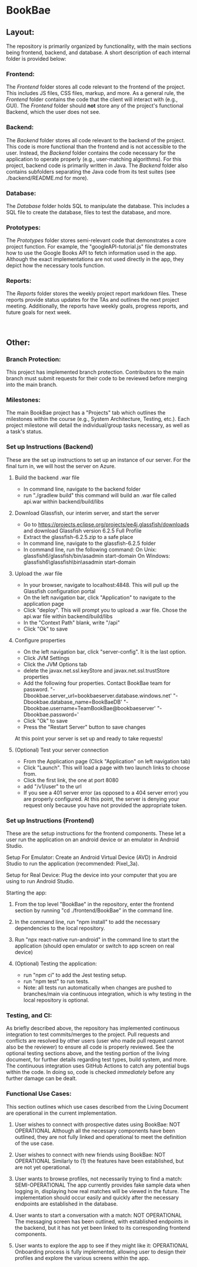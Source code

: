 # BookBae

## Layout:

The repository is primarily organized by functionality, with the main sections being frontend, backend, and database. A short description of each internal folder is provided below:

### Frontend:

The *Frontend* folder stores all code relevant to the frontend of the project. This includes JS files, CSS files, markup, and more. As a general rule, the *Frontend* folder contains the code that the client will interact with (e.g., GUI). The *Frontend* folder should **not** store any of the project's functional Backend, which the user does not see. 

### Backend:

The *Backend* folder stores all code relevant to the backend of the project. This code is more functional than the frontend and is not accessible to the user. Instead, the *Backend* folder contains the code necessary for the application to operate properly (e.g., user-matching algorithms). For this project, backend code is primarily written in Java. The *Backend* folder also contains subfolders separating the Java code from its test suites (see ./backend/README.md for more).

### Database:

The *Database* folder holds SQL to manipulate the database. This includes a SQL file to create the database, files to test the database, and more.

### Prototypes:

The *Prototypes* folder stores semi-relevant code that demonstrates a core project function. For example, the "googleAPI-tutorial.js" file demonstrates how to use the Google Books API to fetch information used in the app. Although the exact implementations are not used directly in the app, they depict how the  necessary tools function. 

### Reports:

The *Reports* folder stores the weekly project report markdown files. These reports provide status updates for the TAs and outlines the next project meeting. Additionally, the reports have weekly goals, progress reports, and future goals for next week.
  
<br/>

## Other:

### Branch Protection:

This project has implemented branch protection. Contributors to the main branch must submit requests for their code to be reviewed before merging into the main branch. 

### Milestones:

The main BookBae project has a "Projects" tab which outlines the milestones within the course (e.g., System Architecture, Testing, etc.). Each project milestone will detail the individual/group tasks necessary, as well as a task's status.

### Set up Instructions (Backend)

These are the set up instructions to set up an instance of our server. For the final turn in, we will host the server on Azure.

1. Build the backend .war file
    - In command line, navigate to the backend folder
    - run "./gradlew build" this command will build an .war file called api.war within backend/build/libs
    
2. Download Glassfish, our interim server, and start the server
    - Go to https://projects.eclipse.org/projects/ee4j.glassfish/downloads and download Glassfish version 6.2.5 Full Profile
    - Extract the glassfish-6.2.5.zip to a safe place
    - In command line, navigate to the glassfish-6.2.5 folder
    - In command line, run the following command:
      On Unix: glassfish6/glassfish/bin/asadmin start-domain
      On Windows: glassfish6\glassfish\bin\asadmin start-domain
      
3. Upload the .war file
   - In your browser, navigate to localhost:4848. This will pull up the Glassfish configuration portal
   - On the left navigation bar, click "Application" to navigate to the application page
   - Click "deploy". This will prompt you to upload a .war file. Chose the api.war file within backend/build/libs
   - In the "Context Path" blank, write "/api"
   - Click "Ok" to save
    
4. Configure properties
    - On the left navigation bar, click "server-config". It is the last option.
    - Click JVM Settings
    - Click the JVM Options tab 
    - delete the javax.net.ssl.keyStore and javax.net.ssl.trustStore properties
    - Add the following four properties. Contact BookBae team for password.
      "-Dbookbae.server_url=bookbaeserver.database.windows.net'
      "-Dbookbae.database_name=BookBaeDB'
      "-Dbookbae.username=TeamBookBae@bookbaeserver'
      "-Dbookbae.password=<password>'
    - Click "Ok" to save
    - Press the "Restart Server" button to save changes
      
    At this point your server is set up and ready to take requests!
   
5. (Optional) Test your server connection
    - From the Application page (Click "Application" on left navigation tab)
    - Click "Launch". This will load a page with two launch links to choose from.
    - Click the first link, the one at port 8080
    - add "/v1/user" to the url
    - If you see a 401 server error (as opposed to a 404 server error) you are properly configured. At this point, the server is denying your request only because you have not provided the appropriate token.

### Set up Instructions (Frontend)
   
These are the setup instructions for the frontend components. These let a user run the application on an android device or an emulator in Android Studio.

Setup For Emulator:
   Create an Android Virtual Device (AVD) in Android Studio to run the application (recommended: Pixel_3a).
   
Setup for Real Device:
   Plug the device into your computer that you are using to run Android Studio. 

Starting the app:
1. From the top level "BookBae" in the repository, enter the frontend section by running "cd ./frontend/BookBae" in the command line.
   
2. In the command line, run "npm install" to add the necessary dependencies to the local repository. 
   
3. Run "npx react-native run-android" in the command line to start the application (should open emulator or switch to app screen on real device)
   
4. (Optional) Testing the application:
   - run "npm ci" to add the Jest testing setup.
   - run "npm test" to run tests.
   - Note: all tests run automatically when changes are pushed to branches/main via continuous integration, which is why testing in the local repository is optional.
   
### Testing, and CI:

As briefly described above, the repository has implemented continuous integration to test commits/merges to the project. Pull requests and conflicts are resolved by other users (user who made pull request cannot also be the reviewer) to ensure all code is properly reviewed. See the optional testing sections above, and the testing portion of the living document, for further details regarding test types, build system, and more. The continuous integration uses GitHub Actions to catch any potential bugs within the code. In doing so, code is checked *immediately* before any further damage can be dealt.
   
### Functional Use Cases:
   
This section outlines which use cases described from the Living Document are operational in the current implementation.
   
1. User wishes to connect with prospective dates using BookBae: NOT OPERATIONAL
      Although all the necessary components have been outlined, they are not fully linked and operational to meet the definition of the use case.
   
2. User wishes to connect with new friends using BookBae: NOT OPERATIONAL
      Similarly to (1) the features have been established, but are not yet operational.
   
3. User wants to browse profiles, not necessarily trying to find a match: SEMI-OPERATIONAL
      The app currently provides fake sample data when logging in, displaying how real matches will be viewed in the future. The implementation should occur easily and quickly after the necessary endpoints are established in the database.
   
4. User wants to start a conversation with a match: NOT OPERATIONAL
      The messaging screen has been outlined, with established endpoints in the backend, but it has not yet been linked to its corresponding frontend components.

5. User wants to explore the app to see if they might like it: OPERATIONAL
      Onboarding process is fully implemented, allowing user to design their profiles and explore the various screens within the app. 



